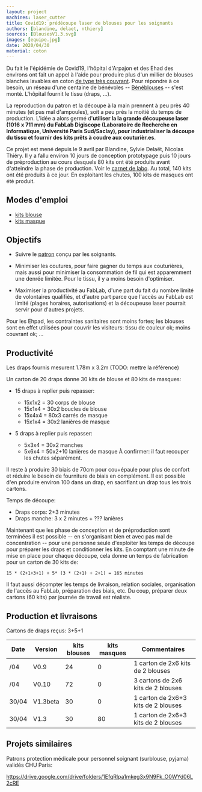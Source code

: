 ```yaml
---
layout: project
machines: laser_cutter
title: Covid19: prédécoupe laser de blouses pour les soignants
authors: [blandine, delaet, nthiery]
sources: [BlousesV1.3.svg]
images: [equipe.jpg]
date: 2020/04/30
material: coton
---
```


Du fait le l'épidémie de Covid19, l'hôpital d'Arpajon et des Ehad des
environs ont fait un appel à l'aide pour produire plus d'un millier de
blouses blanches lavables en coton [de type très
couvrant](BlousePourHopital.JPG). Pour répondre à ce besoin, un réseau
d'une centaine de bénévoles --
[Bénéblouses](https://www.artdelecoute.com/445336164) -- s'est monté. 
L'hôpital fournit le tissu (draps, ...).

La reproduction du patron et la découpe à la main prennent à peu près
40 minutes (et pas mal d'ampoules), soit a peu près la moitié du temps
de production. L'idée a alors germé d'**utiliser la la grande découpeuse
laser (1016 x 711 mm) du FabLab Digiscope (Laboratoire de Recherche en
Informatique, Université Paris Sud/Saclay), pour industrialiser la
découpe du tissu et fournir des kits prêts à coudre aux
couturièr.es**.

Ce projet est mené depuis le 9 avril par Blandine, Sylvie Delaët,
Nicolas Thiéry. Il y a fallu environ 10 jours de conception
prototypage puis 10 jours de préproduction au cours desquels 80 kits
ont été produits avant d'atteindre la phase de production. Voir le
[carnet de labo](CarnetDeLabo.md). Au total, 140 kits ont été produits à
ce jour. En exploitant les chutes, 100 kits de masques ont été
produit.

## Modes d'emploi

- [kits blouse](ModeDEmploiKitBlouse.md)
- [kits masque](ModeDEmploiKitMasque.pdf)

## Objectifs

- Suivre le [patron](patronCouturesNonComprisesAreproduire.jpg) conçu
  par les soignants.

- Minimiser les coutures, pour faire gagner du temps aux couturières,
  mais aussi pour minimiser la consommation de fil qui est apparemment
  une denrée limitée. Pour le tissu, il y a moins besoin d'optimiser.

- Maximiser la productivité au FabLab, d'une part du fait du nombre
  limité de volontaires qualifiés, et d'autre part parce que l'accès
  au FabLab est limité (plages horaires, autorisations) et la
  découpeuse laser pourrait servir pour d'autres projets.

Pour les Ehpad, les contraintes sanitaires sont moins fortes; les
blouses sont en effet utilisées pour couvrir les visiteurs: tissu de
couleur ok; moins couvrant ok; ...

## Productivité

Les draps fournis mesurent 1.78m x 3.2m (TODO: mettre la référence)

Un carton de 20 draps donne 30 kits de blouse et 80 kits de masques:

- 15 draps à replier puis repasser:
  - 15x1x2 = 30   corps de blouse
  - 15x1x4 = 30x2 boucles de blouse
  - 15x4x4 = 80x3 carrés de masque
  - 15x1x4 = 30x2 lanières de masque

- 5 draps à replier puis repasser:
  -  5x3x4 = 30x2 manches
  -  5x6x4 = 50x2+10 lanières de masque
     À confirmer: il faut recouper les chutes séparément.

Il reste à produire 30 biais de 70cm pour cou+épaule pour plus de
confort et réduire le besoin de fourniture de biais en complément. Il
est possible d'en produire environ 100 dans un drap, en sacrifiant un
drap tous les trois cartons.

Temps de découpe:
- Draps corps: 2+3 minutes
- Draps manche: 3 x 2 minutes + ??? lanières

Maintenant que les phase de conception et de préproduction sont
terminées il est possible -- en s'organisant bien et avec pas mal de
concentration -- pour une personne seule d'exploiter les temps de
découpe pour préparer les draps et conditionner les kits. En comptant
une minute de mise en place pour chaque découpe, cela donne un temps
de fabrication pour un carton de 30 kits de:

    15 * (2+1+3+1) + 5* (3 * (2+1) + 2+1) = 165 minutes

Il faut aussi décompter les temps de livraison, relation sociales,
organisation de l'accès au FabLab, préparation des biais, etc. Du
coup, préparer deux cartons (60 kits) par journée de travail est
réaliste.

## Production et livraisons

Cartons de draps reçus: 3+5+1

| Date  | Version  | kits blouses  | kits masques | Commentaires                        |
| ---   | -------- | ------------- | ------------ | ------------                        |
|   /04 | V0.9     | 24            | 0            | 1 carton de 2x6 kits de 2 blouses   |
|   /04 | V0.10    | 72            | 0            | 3 cartons de 2x6 kits de 2 blouses  |
| 30/04 | V1.3beta | 30            | 0            | 1 carton de 2x6+3 kits de 2 blouses |
| 30/04 | V1.3     | 30            | 80           | 1 carton de 2x6+3 kits de 2 blouses |

## Projets similaires

Patrons protection médicale pour personnel soignant (surblouse,
pyjama) validés CHU Paris:

https://drive.google.com/drive/folders/1EfqRlpa1mkeg3x9N9Fk_O0WYd06L2cRE
